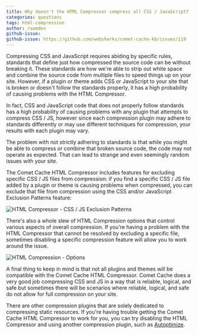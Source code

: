```yaml
---
title: Why doesn't the HTML Compressor compress all CSS / JavaScript?
categories: questions
tags: html-compression
author: raamdev
github-issue:
github-issue: https://github.com/websharks/comet-cache-kb/issues/119
---
```


Compressing CSS and JavaScript requires abiding by specific rules, standards that define just how compressed the source code can be without breaking it. These standards are how we're able to strip out white space and combine the source code from multiple files to speed things up on your site. However, if a plugin or theme adds CSS or JavaScript to your site that is broken or doesn't follow the standards properly, it has a high probability of causing problems with the HTML Compressor.

In fact, CSS and JavaScript code that does not properly follow standards has a high probability of causing problems with any plugin that attempts to compress CSS / JS, however since each compression plugin may adhere to standards differently or may use different techniques for compression, your results with each plugin may vary. 

The problem with not strictly adhering to standards is that while you might be able to compress or combine that broken source code, the code may not operate as expected. That can lead to strange and even seemingly random issues with your site.

The Comet Cache HTML Compressor includes features for excluding specific CSS / JS files from compression: if you find a specific CSS / JS file added by a plugin or theme is causing problems when compressed, you can exclude that file from compression using the CSS and/or JavaScript Exclusion Patterns feature:

![HTML Compressor - CSS / JS Exclusion Patterns](https://cloud.githubusercontent.com/assets/53005/15936522/591c5306-2e39-11e6-9e18-a7c340045f02.png)

There's also a whole slew of HTML Compression options that control various aspects of overall compression. If you're having a problem with the HTML Compressor that cannot be resolved by excluding a specific file, sometimes disabling a specific compression feature will allow you to work around the issue.

![HTML Compression - Options](https://cloud.githubusercontent.com/assets/53005/15936501/4298718c-2e39-11e6-9051-74f12b6d0a9f.png)

A final thing to keep in mind is that not all plugins and themes will be compatible with the Comet Cache HTML Compressor. Comet Cache does a very good job compressing CSS and JS in a way that is reliable, logical, and safe but sometimes there will be scenarios where reliable, logical, and safe do not allow for full compression on your site.

There are other compression plugins that are solely dedicated to compressing static resources. If you're having trouble getting the Comet Cache HTML Compressor to work for you, you can try disabling the HTML Compressor and using another compression plugin, such as [Autoptimize](https://wordpress.org/plugins/autoptimize/).
